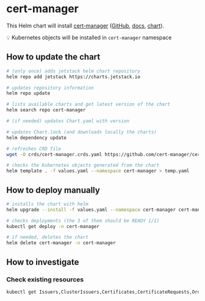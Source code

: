 # cert-manager

This Helm chart will install [cert-manager](https://cert-manager.io/) ([GitHub](https://github.com/cert-manager/cert-manager), [docs](https://cert-manager.io/docs/), [chart](https://github.com/cert-manager/cert-manager/tree/master/deploy/charts/cert-manager)).

💡 Kubernetes objects will be installed in `cert-manager` namespace

## How to update the chart

```bash
# (only once) adds jetstack helm chart repository
helm repo add jetstack https://charts.jetstack.io

# updates repository information
helm repo update

# lists available charts and get latest version of the chart
helm search repo cert-manager

# (if needed) updates Chart.yaml with version

# updates Chart.lock (and downloads locally the charts)
helm dependency update

# refreshes CRD file
wget -O crds/cert-manager.crds.yaml https://github.com/cert-manager/cert-manager/releases/download/v1.10.0/cert-manager.crds.yaml

# checks the Kubernetes objects generated from the chart
helm template . -f values.yaml --namespace cert-manager > temp.yaml
```

## How to deploy manually

```bash
# installs the chart with helm
helm upgrade --install -f values.yaml --namespace cert-manager cert-manager .

# checks deployments (the 3 of them should be READY 1/1)
kubectl get deploy -n cert-manager

# if needed, deletes the chart
helm delete cert-manager -n cert-manager
```

## How to investigate

### Check existing resources

```bash
kubectl get Issuers,ClusterIssuers,Certificates,CertificateRequests,Orders,Challenges --all-namespaces
```
